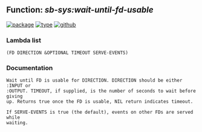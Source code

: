 ## Function: ***sb-sys:wait-until-fd-usable***
[![package](https://img.shields.io/badge/Package-SB--SYS-5f9ea0.svg?style=social&colorA=999999)](../) [![type](https://img.shields.io/badge/Type-Function-5f9ea0.svg?style=social&colorA=999999)](../#function) [![github](https://img.shields.io/badge/GitHub-View_the_source-5f9ea0.svg?style=social&colorA=999999&logo=github)](https://github.com/sbcl/sbcl/blob/master/src/code/serve-event.lisp/) 
### Lambda list
```
(FD DIRECTION &OPTIONAL TIMEOUT SERVE-EVENTS)
```
### Documentation
```
Wait until FD is usable for DIRECTION. DIRECTION should be either :INPUT or
:OUTPUT. TIMEOUT, if supplied, is the number of seconds to wait before giving
up. Returns true once the FD is usable, NIL return indicates timeout.

If SERVE-EVENTS is true (the default), events on other FDs are served while
waiting.
```
